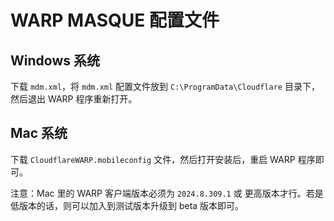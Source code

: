 # WARP MASQUE 配置文件

## Windows 系统

下载 `mdm.xml`，将 `mdm.xml` 配置文件放到 `C:\ProgramData\Cloudflare` 目录下，然后退出 WARP 程序重新打开。

## Mac 系统

下载 `CloudflareWARP.mobileconfig` 文件，然后打开安装后，重启 WARP 程序即可。

注意：Mac 里的 WARP 客户端版本必须为 `2024.8.309.1` 或 更高版本才行。若是低版本的话，则可以加入到测试版本升级到 beta 版本即可。